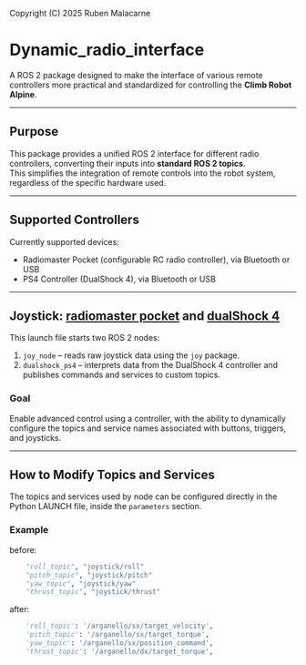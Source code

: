 Copyright (C) 2025 Ruben Malacarne

# Dynamic_radio_interface

A ROS 2 package designed to make the interface of various remote controllers more practical and standardized for controlling the **Climb Robot Alpine**.

---

## Purpose

This package provides a unified ROS 2 interface for different radio controllers, converting their inputs into **standard ROS 2 topics**.  
This simplifies the integration of remote controls into the robot system, regardless of the specific hardware used.

---

## Supported Controllers

Currently supported devices:

- Radiomaster Pocket (configurable RC radio controller),  via Bluetooth or USB
- PS4 Controller (DualShock 4), via Bluetooth or USB

---

## Joystick: [radiomaster pocket](https://radiomasterrc.com/products/pocket-radio-controller-m2) and [dualShock 4](https://www.playstation.com/it-it/accessories/dualshock-4-wireless-controller/)  

This launch file starts two ROS 2 nodes:

1. `joy_node` – reads raw joystick data using the `joy` package.
2. `dualshock_ps4` – interprets data from the DualShock 4 controller and publishes commands and services to custom topics.

### Goal

Enable advanced control using a controller, with the ability to dynamically configure the topics and service names associated with buttons, triggers, and joysticks.

---

## How to Modify Topics and Services

The topics and services used by node can be configured directly in the Python LAUNCH file, inside the `parameters` section.

### Example
before:

```python
    "roll_topic", "joystick/roll"
    "pitch_topic", "joystick/pitch"
    "yaw_topic", "joystick/yaw"
    "thrust_topic", "joystick/thrust"
```

after:

```python
    'roll_topic': '/arganello/sx/target_velocity',
    'pitch_topic': '/arganello/sx/target_torque',
    'yaw_topic': '/arganello/sx/position_command',
    'thrust_topic': '/arganello/dx/target_torque',
```
